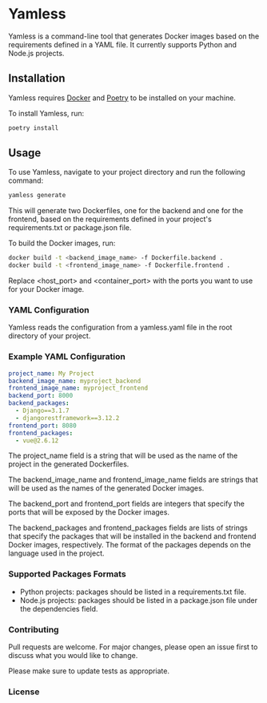 # Yamless

Yamless is a command-line tool that generates Docker images based on the requirements defined in a YAML file. It currently supports Python and Node.js projects.

## Installation

Yamless requires [Docker](https://docs.docker.com/get-docker/) and [Poetry](https://python-poetry.org/docs/) to be installed on your machine.

To install Yamless, run:

```bash
poetry install
```

## Usage

To use Yamless, navigate to your project directory and run the following command:

```bash
yamless generate
```

This will generate two Dockerfiles, one for the backend and one for the frontend, based on the requirements defined in your project's requirements.txt or package.json file.

To build the Docker images, run:

```bash
docker build -t <backend_image_name> -f Dockerfile.backend .
docker build -t <frontend_image_name> -f Dockerfile.frontend .
```

Replace <host_port> and <container_port> with the ports you want to use for your Docker image.

### YAML Configuration

Yamless reads the configuration from a yamless.yaml file in the root directory of your project.

### Example YAML Configuration

```yaml
project_name: My Project
backend_image_name: myproject_backend
frontend_image_name: myproject_frontend
backend_port: 8000
backend_packages:
  - Django==3.1.7
  - djangorestframework==3.12.2
frontend_port: 8080
frontend_packages:
  - vue@2.6.12
```

The project_name field is a string that will be used as the name of the project in the generated Dockerfiles.

The backend_image_name and frontend_image_name fields are strings that will be used as the names of the generated Docker images.

The backend_port and frontend_port fields are integers that specify the ports that will be exposed by the Docker images.

The backend_packages and frontend_packages fields are lists of strings that specify the packages that will be installed in the backend and frontend Docker images, respectively. The format of the packages depends on the language used in the project.

### Supported Packages Formats

- Python projects: packages should be listed in a requirements.txt file.
- Node.js projects: packages should be listed in a package.json file under the dependencies field.

### Contributing

Pull requests are welcome. For major changes, please open an issue first to discuss what you would like to change.

Please make sure to update tests as appropriate.

### License

